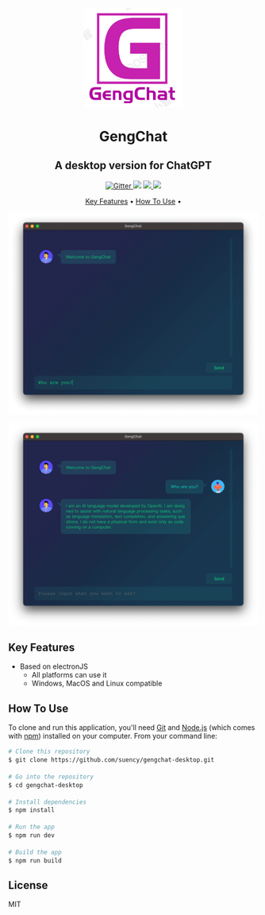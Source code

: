 <h1 align="center">
  <br>
<img src="https://raw.githubusercontent.com/suency/gengchat-desktop/main/src/assets/logo.jpg" alt="gengchat" width="200">
  <br>
  <br>
  GengChat
</h1>



<h2 align="center">A desktop version for ChatGPT</h2>

<p align="center">
  <a href="https://badge.fury.io/js/electron-markdownify">
    <img src="https://badge.fury.io/js/electron-markdownify.svg"
         alt="Gitter">
  </a>
  <a href="https://gitter.im/amitmerchant1990/electron-markdownify"><img src="https://badges.gitter.im/amitmerchant1990/electron-markdownify.svg"></a>
  <a href="https://saythanks.io/to/bullredeyes@gmail.com">
      <img src="https://img.shields.io/badge/SayThanks.io-%E2%98%BC-1EAEDB.svg">
  </a>
  <a href="https://www.paypal.me/AmitMerchant">
    <img src="https://img.shields.io/badge/$-donate-ff69b4.svg?maxAge=2592000&amp;style=flat">
  </a>
</p>
<p align="center">
  <a href="#key-features">Key Features</a> •
  <a href="#how-to-use">How To Use</a> •
</p>


![screenshot](https://raw.githubusercontent.com/suency/gengchat-desktop/main/screenshots/s/1.png)

![screenshot](https://raw.githubusercontent.com/suency/gengchat-desktop/main/screenshots/s/2.png)

## Key Features

* Based on electronJS
  - All platforms can use it
  - Windows, MacOS and Linux compatible

## How To Use

To clone and run this application, you'll need [Git](https://git-scm.com) and [Node.js](https://nodejs.org/en/download/) (which comes with [npm](http://npmjs.com)) installed on your computer. From your command line:

```bash
# Clone this repository
$ git clone https://github.com/suency/gengchat-desktop.git

# Go into the repository
$ cd gengchat-desktop

# Install dependencies
$ npm install

# Run the app
$ npm run dev

# Build the app
$ npm run build
```

## License

MIT
